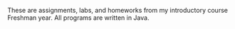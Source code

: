 These are assignments, labs, and homeworks from my introductory course Freshman year. All programs are written in Java.
